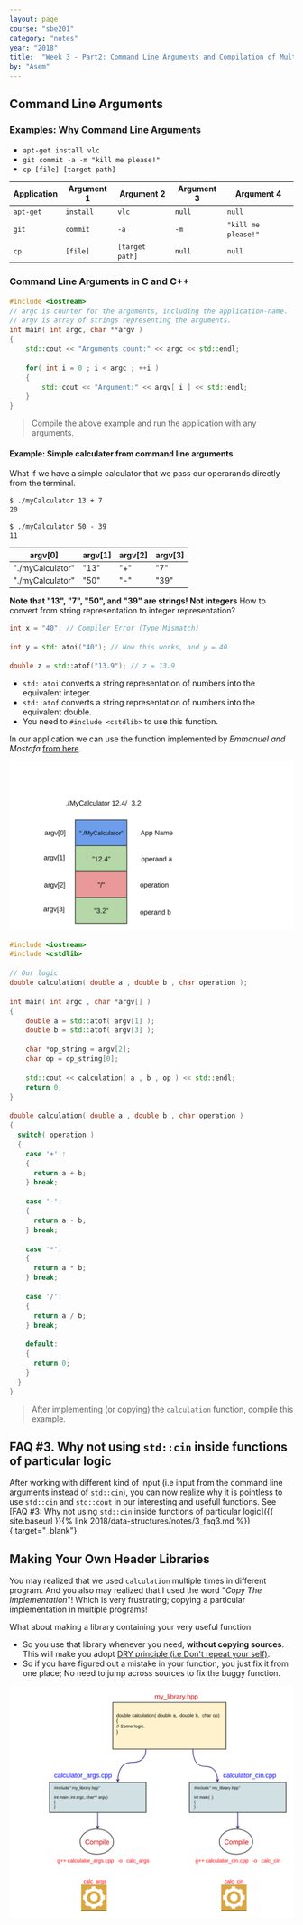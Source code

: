 ```yaml
---
layout: page
course: "sbe201"
category: "notes"
year: "2018"
title:  "Week 3 - Part2: Command Line Arguments and Compilation of Multiple Files"
by: "Asem"
---
```


## Command Line Arguments

### Examples: Why Command Line Arguments

* `apt-get install vlc`
* `git commit -a -m "kill me please!"`
* `cp [file] [target path]`

| Application | Argument 1 | Argument 2 | Argument 3 | Argument 4 |
|-------------|------------|------------|------------|------------|
| `apt-get` | `install` | `vlc` | `null` | `null` |
| `git`  | `commit` | `-a` | `-m` | `"kill me please!"` |
| `cp` | `[file]` | `[target path]` | `null` | `null` |

### Command Line Arguments in C and C++

```c++
#include <iostream>
// argc is counter for the arguments, including the application-name.
// argv is array of strings representing the arguments.
int main( int argc, char **argv )
{
    std::cout << "Arguments count:" << argc << std::endl;

    for( int i = 0 ; i < argc ; ++i )
    {
        std::cout << "Argument:" << argv[ i ] << std::endl;
    }
}
```

> Compile the above example and run the application with any arguments.

#### Example: Simple calculater from command line arguments

What if we have a simple calculator that we pass our operarands directly from the terminal.

```terminal
$ ./myCalculator 13 + 7
20
```

```terminal
$ ./myCalculator 50 - 39
11
```

| argv[0] | argv[1] | argv[2] | argv[3] |
|---------|---------|---------|---------|
| "./myCalculator" | "13" | "+" | "7" |
| "./myCalculator" | "50" | "-" | "39" |

**Note that "13", "7", "50", and "39" are strings! Not integers**
How to convert from string representation to integer representation?

```c++
int x = "40"; // Compiler Error (Type Mismatch)

int y = std::atoi("40"); // Now this works, and y = 40.

double z = std::atof("13.9"); // z = 13.9
```

* `std::atoi` converts a string representation of numbers into the equivalent integer.
* `std::atof` converts a string representation of numbers into the equivalent double.
* You need to `#include <cstdlib>` to use this function.

In our application we can use the function implemented by *Emmanuel and Mostafa* [from here](/2018/data-structures/presentations/1_week1_recap/index.html#27).

![](/gallery/argv.svg)

```c++
#include <iostream>
#include <cstdlib>

// Our logic
double calculation( double a , double b , char operation );

int main( int argc , char *argv[] )
{
    double a = std::atof( argv[1] );
    double b = std::atof( argv[3] );

    char *op_string = argv[2];
    char op = op_string[0];

    std::cout << calculation( a , b , op ) << std::endl;
    return 0;
}

double calculation( double a , double b , char operation )
{
  switch( operation )
  {
    case '+' :
    {
      return a + b;
    } break;

    case '-':
    {
      return a - b;
    } break;

    case '*':
    {
      return a * b;
    } break;

    case '/':
    {
      return a / b;
    } break;

    default:
    {
      return 0;
    }
  }
}
```

> After implementing (or copying) the `calculation` function, compile this example.

## FAQ #3. Why not using `std::cin` inside functions of particular logic

After working with different kind of input (i.e input from the command line arguments instead of `std::cin`), you can now realize why it is pointless to use `std::cin` and `std::cout` in our interesting and usefull functions. See [FAQ #3: Why not using `std::cin` inside functions of particular logic]({{ site.baseurl }}{% link 2018/data-structures/notes/3_faq3.md %}){:target="_blank"}

## Making Your Own Header Libraries

You may realized that we used `calculation` multiple times in different program. And you also may realized that I used the word "*Copy The Implementation*"! Which is very frustrating; copying a particular implementation in multiple programs! 

What about making a library containing your very useful function:

* So you use that library whenever you need, **without copying sources**. This will make you adopt [DRY principle (i.e Don't repeat your self)](https://en.wikipedia.org/wiki/Don%27t_repeat_yourself).
* So if you have figured out a mistake in your function, you just fix it from one place; No need to jump across sources to fix the buggy function.

![multiple](/gallery/multiplefiles.svg)